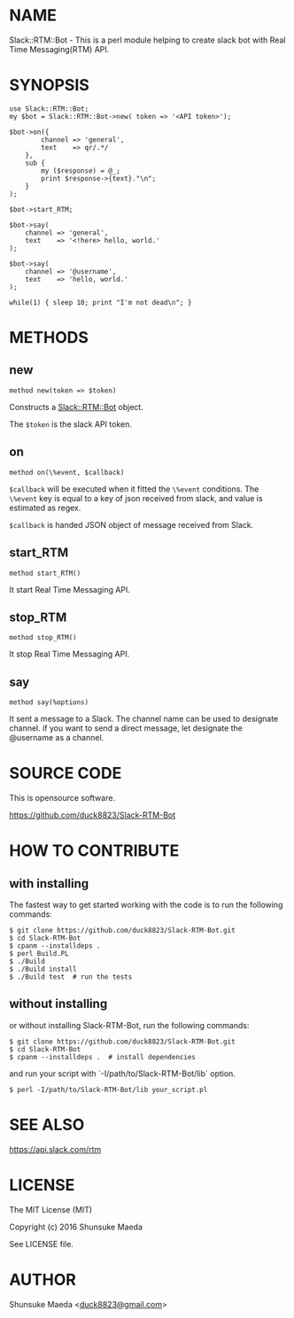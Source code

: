 # NAME

Slack::RTM::Bot - This is a perl module helping to create slack bot with Real Time Messaging(RTM) API.

# SYNOPSIS

    use Slack::RTM::Bot;
    my $bot = Slack::RTM::Bot->new( token => '<API token>');

    $bot->on({
            channel => 'general',
            text    => qr/.*/
        },
        sub {
            my ($response) = @_;
            print $response->{text}."\n";
        }
    );

    $bot->start_RTM;

    $bot->say(
        channel => 'general',
        text    => '<!here> hello, world.'
    );

    $bot->say(
        channel => '@username',
        text    => 'hello, world.'
    );

    while(1) { sleep 10; print "I'm not dead\n"; }

# METHODS

## new

    method new(token => $token)

Constructs a [Slack::RTM::Bot](https://metacpan.org/pod/Slack::RTM::Bot) object.

The `$token` is the slack API token.

## on

    method on(\%event, $callback)

`$callback` will be executed when it fitted the `\%event` conditions.
The `\%event` key is equal to a key of json received from slack, and value is estimated as regex.

`$callback` is handed JSON object of message received from Slack.

## start\_RTM

    method start_RTM()

It start Real Time Messaging API.

## stop\_RTM

    method stop_RTM()

It stop Real Time Messaging API.

## say

    method say(%options)

It sent a message to a Slack. The channel name can be used to designate channel.
if you want to send a direct message, let designate the @username as a channel.

# SOURCE CODE

This is opensource software.

https://github.com/duck8823/Slack-RTM-Bot

# HOW TO CONTRIBUTE

## with installing
The fastest way to get started working with the code is to run the following commands:

    $ git clone https://github.com/duck8823/Slack-RTM-Bot.git
    $ cd Slack-RTM-Bot
    $ cpanm --installdeps .
    $ perl Build.PL
    $ ./Build
    $ ./Build install
    $ ./Build test  # run the tests

## without installing
or without installing Slack-RTM-Bot, run the following commands:

    $ git clone https://github.com/duck8823/Slack-RTM-Bot.git
    $ cd Slack-RTM-Bot
    $ cpanm --installdeps .  # install dependencies

and run your script with \`-I/path/to/Slack-RTM-Bot/lib\` option.

    $ perl -I/path/to/Slack-RTM-Bot/lib your_script.pl

# SEE ALSO

https://api.slack.com/rtm

# LICENSE

The MIT License (MIT)

Copyright (c) 2016 Shunsuke Maeda

See LICENSE file.

# AUTHOR

Shunsuke Maeda &lt;duck8823@gmail.com>
